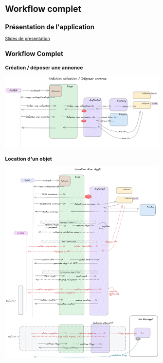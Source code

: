 # Workflow complet

## Présentation de l'application
[Slides de presentation](https://any-presentation.vercel.app/)

## Workflow Complet
### Création / déposer une annonce
![Loueur crée une annonce](./Ressources/Workflow/workflow_creation.png)

### Location d'un objet
![location](./Ressources/Workflow/workflow_location.png)
